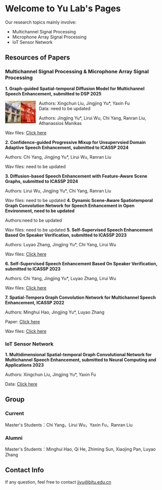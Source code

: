 # Welcome to Yu Lab's Pages

Our research topics mainly involve:
 - Multichannel Signal Processing
 - Microphone Array Signal Processing
 - IoT Sensor Network

## Resources of Papers

### Multichannel Signal Processing & Microphone Array Signal Processing

**1. Graph-guided Spatial-temporal Diffusion Model for Multichannel Speech Enhancement, submitted to DSP 2025**
<div>
  <img src="图片1.png" alt="Image 1" style="width: 100px; float: left; margin-right: 10px;">
  <div>
    Authors: Xingchun Liu, Jingjing Yu*, Yaxin Fu<br>
    Data: need to be updated
  </div>
</div>

   Authors: Jingjing Yu*, Lirui Wu, Chi Yang, Ranran Liu, Athanassios Manikas
   
   Wav files: [Click here](https://yulabs2.github.io/G-DiffuMSE/ "wav")

**2. Confidence-guided Progressive Mixup for Unsupervsied Domain Adaptive Speech Enhancement, submitted to ICASSP 2024**

   Authors: Chi Yang, Jingjing Yu*, Lirui Wu, Ranran Liu
   
   Wav files: need to be updated

**3. Diffusion-based Speech Enhancement with Feature-Aware Scene Graphs, submitted to ICASSP 2024**

   Authors: Lirui Wu, Jingjing Yu*, Chi Yang, Ranran Liu
   
   Wav files: need to be updated
**4. Dynamic Scene-Aware Spatiotemporal Graph Convolution Network for Speech Enhancement in Open Environment, need to be updated**

   Authors:need to be updated
   
   Wav files: need to be updated
**5. Self-Supervised Speech Enhancement Based On Speaker Verification, submitted to ICASSP 2023**

   Authors: Luyao Zhang, Jingjing Yu*, Chi Yang, Lirui Wu

   Wav files: [Click here](https://wlirui.github.io/SSL-NTA-SV/ "wav")
   
**6. Self-Supervised Speech Enhancement Based On Speaker Verification, submitted to ICASSP 2023**

   Authors: Chi Yang, Jingjing Yu*, Luyao Zhang, Lirui Wu

   Wav files: [Click here](https://wlirui.github.io/SSL-SV/ "wav")
   
**7. Spatial-Tempora Graph Convolution Network for Multichannel Speech Enhancement, ICASSP 2022**

   Authors: Minghui Hao, Jingjing Yu*, Luyao Zhang

   Paper: [Click here](https://ieeexplore.ieee.org/document/9746054/authors#authors "paper")
   
   Wav files: [Click here](http://ahuei.github.io/stgcsen "wav")

### IoT Sensor Network

**1. Multidimensional Spatial-temporal Graph Convolutional Network for Multichannel Speech Enhancement, submitted to Neural Computing and Applications 2023**

   Authors: Xingchun Liu, Jingjing Yu*, Yaxin Fu
   
   Data: [Click here](https://yulabs2.github.io/ "data")

## Group

### Current

Master's Students：Chi Yang，Lirui Wu，Yaxin Fu，Ranran Liu

### Alumni

Master's Students：Minghui Hao, Qi He, Zhiming Sun, Xiaojing Pan, Luyao Zhang

## Contact Info

If any question, feel free to contact <jjyu@bjtu.edu.cn>

